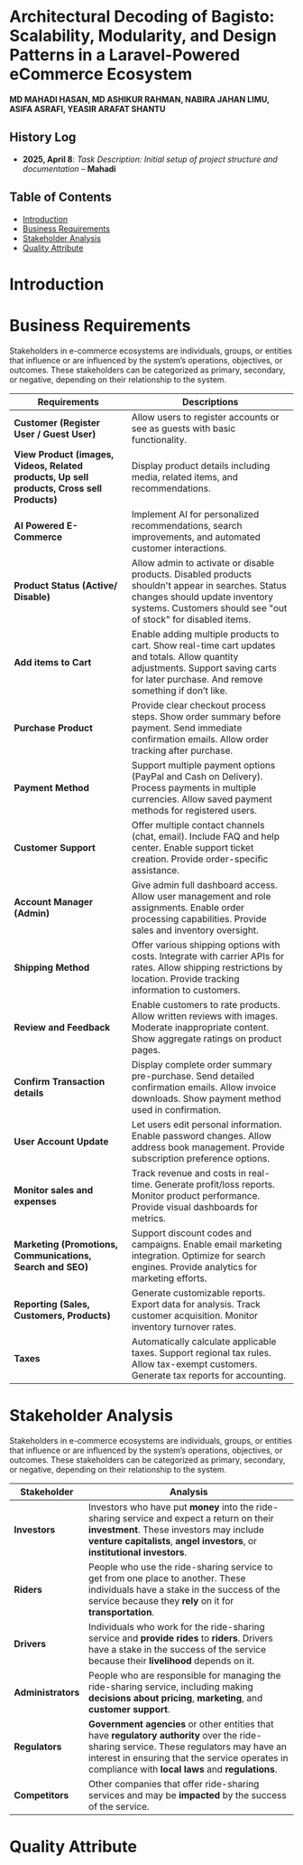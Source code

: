 # Architectural Decoding of Bagisto: Scalability, Modularity, and Design Patterns in a Laravel-Powered eCommerce Ecosystem

 **MD MAHADI HASAN, MD ASHIKUR RAHMAN, NABIRA JAHAN LIMU, ASIFA ASRAFI, YEASIR ARAFAT SHANTU**

 

## History Log

- **2025, April 8**: *Task Description: Initial setup of project structure and documentation* – **Mahadi**


## Table of Contents
- [Introduction](#Introduction)
- [Business Requirements](#Business_Requirements)
- [Stakeholder Analysis](#Stakeholder_Analysis)
- [Quality Attribute](#Quality_Attribute)


  

# Introduction

# Business Requirements
Stakeholders in e-commerce ecosystems are individuals, groups, or entities that influence or are influenced by the system’s operations, objectives, or outcomes. These stakeholders can be categorized as primary, secondary, or negative, depending on their relationship to the system.

| Requirements    | Descriptions |
|----------------|----------|
| **Customer (Register User / Guest User)**  | Allow users to register accounts or see as guests with basic functionality. |
| **View Product (images, Videos, Related products, Up sell products, Cross sell Products)**     | Display product details including media, related items, and recommendations. |
| **AI Powered E-Commerce**    | Implement AI for personalized recommendations, search improvements, and automated customer interactions. |
| **Product Status (Active/ Disable)** | Allow admin to activate or disable products. Disabled products shouldn't appear in searches. Status changes should update inventory systems. Customers should see "out of stock" for disabled items. |
| **Add items to Cart** | Enable adding multiple products to cart. Show real-time cart updates and totals. Allow quantity adjustments. Support saving carts for later purchase. And remove something if don’t like. |
| **Purchase Product** | Provide clear checkout process steps. Show order summary before payment. Send immediate confirmation emails. Allow order tracking after purchase. |
| **Payment Method** | Support multiple payment options (PayPal and Cash on Delivery). Process payments in multiple currencies. Allow saved payment methods for registered users. |
| **Customer Support** | Offer multiple contact channels (chat, email). Include FAQ and help center. Enable support ticket creation. Provide order-specific assistance. |
| **Account Manager (Admin)** | Give admin full dashboard access. Allow user management and role assignments. Enable order processing capabilities. Provide sales and inventory oversight. |
| **Shipping Method** | Offer various shipping options with costs. Integrate with carrier APIs for rates. Allow shipping restrictions by location. Provide tracking information to customers. |
| **Review and Feedback** | Enable customers to rate products. Allow written reviews with images. Moderate inappropriate content. Show aggregate ratings on product pages. |
| **Confirm Transaction details** | Display complete order summary pre-purchase. Send detailed confirmation emails. Allow invoice downloads. Show payment method used in confirmation. |
| **User Account Update** | Let users edit personal information. Enable password changes. Allow address book management. Provide subscription preference options. |
| **Monitor sales and expenses** | Track revenue and costs in real-time. Generate profit/loss reports. Monitor product performance. Provide visual dashboards for metrics. |
| **Marketing (Promotions, Communications, Search and SEO)** | Support discount codes and campaigns. Enable email marketing integration. Optimize for search engines. Provide analytics for marketing efforts. |
| **Reporting (Sales, Customers, Products)** | Generate customizable reports. Export data for analysis. Track customer acquisition. Monitor inventory turnover rates. |
| **Taxes** | Automatically calculate applicable taxes. Support regional tax rules. Allow tax-exempt customers. Generate tax reports for accounting. |

# Stakeholder Analysis
Stakeholders in e-commerce ecosystems are individuals, groups, or entities that influence or are influenced by the system’s operations, objectives, or outcomes. These stakeholders can be categorized as primary, secondary, or negative, depending on their relationship to the system.

| Stakeholder    | Analysis |
|----------------|----------|
| **Investors**  | Investors who have put **money** into the ride-sharing service and expect a return on their **investment**. These investors may include **venture capitalists**, **angel investors**, or **institutional investors**. |
| **Riders**     | People who use the ride-sharing service to get from one place to another. These individuals have a stake in the success of the service because they **rely** on it for **transportation**. |
| **Drivers**    | Individuals who work for the ride-sharing service and **provide rides** to **riders**. Drivers have a stake in the success of the service because their **livelihood** depends on it. |
| **Administrators** | People who are responsible for managing the ride-sharing service, including making **decisions about pricing**, **marketing**, and **customer support**. |
| **Regulators** | **Government agencies** or other entities that have **regulatory authority** over the ride-sharing service. These regulators may have an interest in ensuring that the service operates in compliance with **local laws** and **regulations**. |
| **Competitors** | Other companies that offer ride-sharing services and may be **impacted** by the success of the service. |





# Quality Attribute








